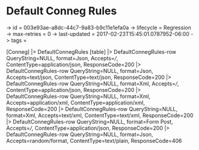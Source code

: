 # Default Conneg Rules

-> id = 003e93ae-a8dc-44c7-9a83-b9c11e1efa0a
-> lifecycle = Regression
-> max-retries = 0
-> last-updated = 2017-02-23T15:45:01.0787952-06:00
-> tags = 

[Conneg]
|> DefaultConnegRules
    [table]
    |> DefaultConnegRules-row QueryString=NULL, format=Json, Accepts=*/*, ContentType=application/json, ResponseCode=200
    |> DefaultConnegRules-row QueryString=NULL, format=Json, Accepts=text/json, ContentType=text/json, ResponseCode=200
    |> DefaultConnegRules-row QueryString=NULL, format=Xml, Accepts=*/*, ContentType=application/json, ResponseCode=200
    |> DefaultConnegRules-row QueryString=NULL, format=Xml, Accepts=application/xml, ContentType=application/xml, ResponseCode=200
    |> DefaultConnegRules-row QueryString=NULL, format=Xml, Accepts=text/xml, ContentType=text/xml, ResponseCode=200
    |> DefaultConnegRules-row QueryString=NULL, format=Form Post, Accepts=*/*, ContentType=application/json, ResponseCode=200
    |> DefaultConnegRules-row QueryString=NULL, format=Json, Accepts=random/format, ContentType=text/plain, ResponseCode=406

~~~
